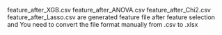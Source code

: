 feature_after_XGB.csv
feature_after_ANOVA.csv
feature_after_Chi2.csv
feature_after_Lasso.csv
are generated feature file after feature selection and You need to convert the file format manually from .csv to .xlsx
